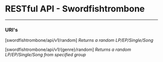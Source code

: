 # RESTful API - Swordfishtrombone
---

### URI's


[swordfishtrombone/api/v1/random]
*Returns a random LP/EP/Single/Song*

[swordfishtrombone/api/v1/{genre}/random]
*Returns a random LP/EP/Single/Song from specified group*


